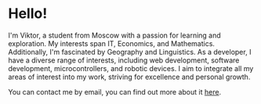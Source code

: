 # Hello!

I'm Viktor, a student from Moscow with a passion for learning and exploration. My interests span IT, Economics, and Mathematics. Additionally, I'm fascinated by Geography and Linguistics. As a developer, I have a diverse range of interests, including web development, software development, microcontrollers, and robotic devices. I aim to integrate all my areas of interest into my work, striving for excellence and personal growth.

You can contact me by email, you can find out more about it [here](https://arbuz.icu/mail).
